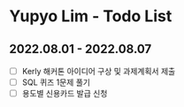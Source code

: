 # Yupyo Lim - Todo List

## 2022.08.01 - 2022.08.07
 - [ ] Kerly 해커톤 아이디어 구상 및 과제계획서 제출
 - [ ] SQL 퀴즈 1문제 풀기
 - [ ] 용도별 신용카드 발급 신청

